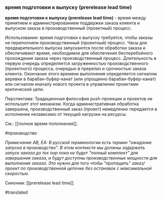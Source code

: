 ### время подготовки к выпуску (prerelease lead time)

**время подготовки к выпуску (prerelease lead time)** - время между принятием и администрированием поддержки заказа клиента и выпуском заказа в производственный (проектный) процесс.

Использование: время подготовки к выпуску требуется, чтобы заказы не переполняли производственный (проектный) процесс. Часы для предварительного выпуска запускаются после обработки заказа и обеспечивают время, необходимое для обеспечения бесперебойного прохождения заказа через производственный процесс. Длительность в первую очередь определяется загруженностью производственного (проектного) процесса, очередью в пререлиз и срочностью заказа клиента. Окончание этого времени выполнения определяется сигналом веревки в барабан-буфер-канат (или упрощенно барабан-буфер-канат) или сигналом к ​​началу нового проекта в управлении проектами критической цепи.

Перспектива: Традиционная философия push-проекции и проектов не использует этот механизм. Когда административная обработка завершена, производственный заказ (проект) немедленно передается в исполнение независимо от текущей нагрузки на ресурсы.

См.: [[полное время пополнения]].

#производство

*Примечание АВ, ЕА: В русской терминологии есть термин "ожидание запуска в производство". В этом контексте мы должны задержать запуск заказа до тех пор пока не будет "полный комплект" для завершения заказа, и будут доступны производственные мощности для выполнения заказа. Это нужно для того чтобы "протащить" заказ/проект по производственной цепочке без остановок с максимальной скоростью.*

Синоним: [[prerelease lead time]].

#translated
